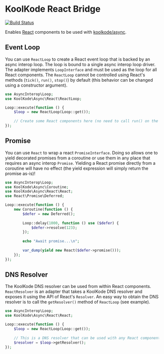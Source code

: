 # KoolKode React Bridge

[![Build Status](https://travis-ci.org/koolkode/async-react.svg?branch=master)](https://travis-ci.org/koolkode/async-react)

Enables [React](https://github.com/reactphp) components to be used with [koolkode/async](https://github.com/koolkode/async).

## Event Loop

You can use `ReactLoop` to create a React event loop that is backed by an async interop loop. The loop is bound to a single async interop loop driver. The adapter implements `LoopInterface` and must be used as the loop for all React components. The `ReactLoop` cannot be controlled using React's methods (`tick()`, `run()`, `stop()`) by default (this behavior can be changed using a constructor argument).

```php
use AsyncInterop\Loop;
use KoolKode\Async\React\ReactLoop;

Loop::execute(function () {
    $loop = new ReactLoop(Loop::get());
    
    // Create some React components here (no need to call run() on the loop!).
});
```

## Promise

You can use `React` to wrap a react `PromiseInterface`. Doing so allows one to yield decorated promises from a coroutine or use them in any place that requires an async interop `Promise`. Yielding a React promise directly from a coroutine will have no effect (the yield expression will simply return the promise as-is)!

```php
use AsyncInterop\Loop;
use KoolKode\Async\Coroutine;
use KoolKode\Async\React\React;
use React\Promise\Deferred;

Loop::execute(function () {
    new Coroutine(function () {
        $defer = new Deferred();
        
        Loop::delay(1000, function () use ($defer) {
            $defer->resolve(123);
        });
        
        echo "Await promise...\n";
        
        var_dump(yield new React($defer->promise()));
    });
});
```

## DNS Resolver

The KoolKode DNS resolver can be used from within React components. `ReactResolver` is an adapter that takes a KoolKode DNS resolver and exposes it using the API of React's `Resolver`. An easy way to obtain the DNS resolver is to call the `getResolver()` method of `ReactLoop` (see example).

```php
use AsyncInterop\Loop;
use KoolKode\Async\React\React;

Loop::execute(function () {
    $loop = new ReactLoop(Loop::get());
    
    // This is a DNS resolver that can be used with any React component.
    $resolver = $loop->getResolver();
});
```
